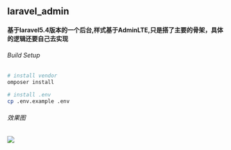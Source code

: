 ## laravel_admin
#### 基于laravel5.4版本的一个后台,样式基于AdminLTE,只是搭了主要的骨架，具体的逻辑还要自己去实现

###### Build Setup

``` bash
# install vendor
omposer install

# install .env
cp .env.example .env
```

###### 效果图

![](https://ws4.sinaimg.cn/large/006tNc79gy1fvpcicwa3pg30z50go4qp.gif)
